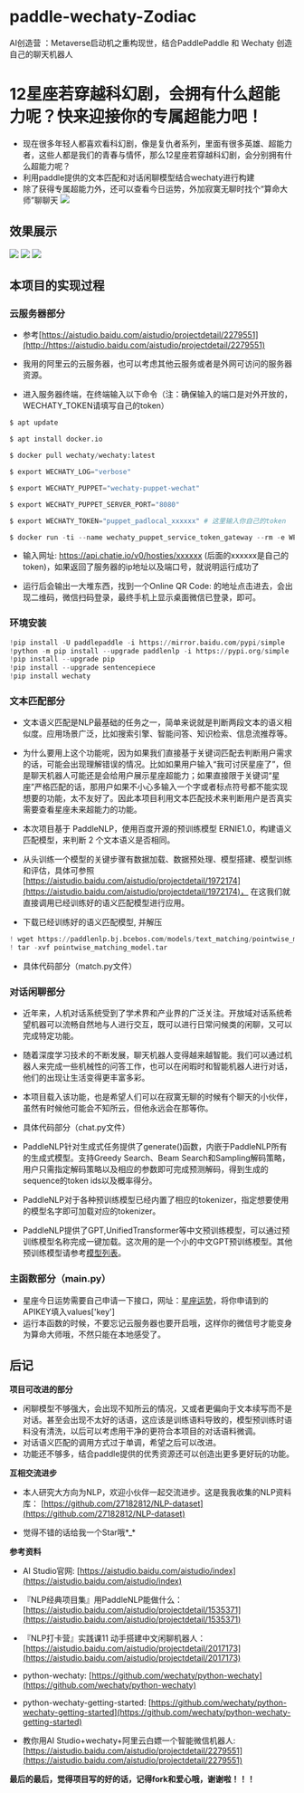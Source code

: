 # paddle-wechaty-Zodiac
AI创造营 ：Metaverse启动机之重构现世，结合PaddlePaddle 和 Wechaty 创造自己的聊天机器人

# 12星座若穿越科幻剧，会拥有什么超能力呢？快来迎接你的专属超能力吧！

* 现在很多年轻人都喜欢看科幻剧，像是复仇者系列，里面有很多英雄、超能力者，这些人都是我们的青春与情怀，那么12星座若穿越科幻剧，会分别拥有什么超能力呢？
* 利用paddle提供的文本匹配和对话闲聊模型结合wechaty进行构建
* 除了获得专属超能力外，还可以查看今日运势，外加寂寞无聊时找个“算命大师”聊聊天
![](https://ai-studio-static-online.cdn.bcebos.com/dbe0acb38fbe4a4091fa5efee461e4f13035021608ce414e8d86e0b26b742f91)



## 效果展示
![](https://ai-studio-static-online.cdn.bcebos.com/09bda8a9e6a94415a7bf6a18ee5dff19a677bde4ce5a4ba4976f59e84634e683)
![](https://ai-studio-static-online.cdn.bcebos.com/7812ed9913aa4a3883f86b02f9dcaee798f5b977ea464815a75fc4d7041da7b5)
![](https://ai-studio-static-online.cdn.bcebos.com/77819a0a40fc422daf99b3df96650892c09f335350344fe1827b679e2e135185)

## 本项目的实现过程
### 云服务器部分
- 参考[https://aistudio.baidu.com/aistudio/projectdetail/2279551](http://https://aistudio.baidu.com/aistudio/projectdetail/2279551)

- 我用的阿里云的云服务器，也可以考虑其他云服务或者是外网可访问的服务器资源。

- 进入服务器终端，在终端输入以下命令（注：确保输入的端口是对外开放的，WECHATY_TOKEN请填写自己的token）


```python
$ apt update

$ apt install docker.io

$ docker pull wechaty/wechaty:latest

$ export WECHATY_LOG="verbose"

$ export WECHATY_PUPPET="wechaty-puppet-wechat"

$ export WECHATY_PUPPET_SERVER_PORT="8080"

$ export WECHATY_TOKEN="puppet_padlocal_xxxxxx" # 这里输入你自己的token

$ docker run -ti --name wechaty_puppet_service_token_gateway --rm -e WECHATY_LOG -e WECHATY_PUPPET -e WECHATY_TOKEN -e WECHATY_PUPPET_SERVER_PORT -p "$WECHATY_PUPPET_SERVER_PORT:$WECHATY_PUPPET_SERVER_PORT" wechaty/wechaty:latest
```

- 输入网址: https://api.chatie.io/v0/hosties/xxxxxx (后面的xxxxxx是自己的token)，如果返回了服务器的ip地址以及端口号，就说明运行成功了   

- 运行后会输出一大堆东西，找到一个Online QR Code: 的地址点击进去，会出现二维码，微信扫码登录，最终手机上显示桌面微信已登录，即可。


### 环境安装

```python
!pip install -U paddlepaddle -i https://mirror.baidu.com/pypi/simple
!python -m pip install --upgrade paddlenlp -i https://pypi.org/simple
!pip install --upgrade pip
!pip install --upgrade sentencepiece 
!pip install wechaty
```

### 文本匹配部分

- 文本语义匹配是NLP最基础的任务之一，简单来说就是判断两段文本的语义相似度。应用场景广泛，比如搜索引擎、智能问答、知识检索、信息流推荐等。

- 为什么要用上这个功能呢，因为如果我们直接基于关键词匹配去判断用户需求的话，可能会出现理解错误的情况。比如如果用户输入“我可讨厌星座了”，但是聊天机器人可能还是会给用户展示星座超能力；如果直接限于关键词“星座”严格匹配的话，那用户如果不小心多输入一个字或者标点符号都不能实现想要的功能，太不友好了。因此本项目利用文本匹配技术来判断用户是否真实需要查看星座未来超能力的功能。

- 本次项目基于 PaddleNLP，使用百度开源的预训练模型 ERNIE1.0，构建语义匹配模型，来判断 2 个文本语义是否相同。

- 从头训练一个模型的关键步骤有数据加载、数据预处理、模型搭建、模型训练和评估，具体可参照[https://aistudio.baidu.com/aistudio/projectdetail/1972174](https://aistudio.baidu.com/aistudio/projectdetail/1972174)，
在这我们就直接调用已经训练好的语义匹配模型进行应用。


- 下载已经训练好的语义匹配模型, 并解压


```python
! wget https://paddlenlp.bj.bcebos.com/models/text_matching/pointwise_matching_model.tar
! tar -xvf pointwise_matching_model.tar
```

- 具体代码部分（match.py文件）


### 对话闲聊部分
- 近年来，人机对话系统受到了学术界和产业界的广泛关注。开放域对话系统希望机器可以流畅自然地与人进行交互，既可以进行日常问候类的闲聊，又可以完成特定功能。
- 随着深度学习技术的不断发展，聊天机器人变得越来越智能。我们可以通过机器人来完成一些机械性的问答工作，也可以在闲暇时和智能机器人进行对话，他们的出现让生活变得更丰富多彩。
- 本项目载入该功能，也是希望人们可以在寂寞无聊的时候有个聊天的小伙伴，虽然有时候他可能会不知所云，但他永远会在那等你。

- 具体代码部分（chat.py文件）

- PaddleNLP针对生成式任务提供了generate()函数，内嵌于PaddleNLP所有的生成式模型。支持Greedy Search、Beam Search和Sampling解码策略，用户只需指定解码策略以及相应的参数即可完成预测解码，得到生成的sequence的token ids以及概率得分。
- PaddleNLP对于各种预训练模型已经内置了相应的tokenizer，指定想要使用的模型名字即可加载对应的tokenizer。
- PaddleNLP提供了GPT,UnifiedTransformer等中文预训练模型，可以通过预训练模型名称完成一键加载。这次用的是一个小的中文GPT预训练模型。其他预训练模型请参考[模型列表](https://paddlenlp.readthedocs.io/zh/latest/model_zoo/transformers.html)。

### 主函数部分（main.py）
- 星座今日运势需要自己申请一下接口，网址：[星座运势](https://www.tianapi.com/apiview/78)，将你申请到的APIKEY填入values['key']
- 运行本函数的时候，不要忘记云服务器也要开启哦，这样你的微信号才能变身为算命大师哦，不然只能在本地感受了。

## 后记

**项目可改进的部分**

- 闲聊模型不够强大，会出现不知所云的情况，又或者更偏向于文本续写而不是对话。甚至会出现不太好的话语，这应该是训练语料导致的，模型预训练时语料没有清洗，以后可以考虑用干净的更符合本项目的对话语料微调。
- 对话语义匹配的调用方式过于单调，希望之后可以改进。
- 功能还不够多，结合paddle提供的优秀资源还可以创造出更多更好玩的功能。

**互相交流进步**

- 本人研究大方向为NLP，欢迎小伙伴一起交流进步。这是我我收集的NLP资料库： [https://github.com/27182812/NLP-dataset](https://github.com/27182812/NLP-dataset)

- 觉得不错的话给我一个Star哦*_*

**参考资料**

- AI Studio官网: [https://aistudio.baidu.com/aistudio/index](https://aistudio.baidu.com/aistudio/index)

- 『NLP经典项目集』用PaddleNLP能做什么：[https://aistudio.baidu.com/aistudio/projectdetail/1535371](https://aistudio.baidu.com/aistudio/projectdetail/1535371)

- 『NLP打卡营』实践课11 动手搭建中文闲聊机器人：[https://aistudio.baidu.com/aistudio/projectdetail/2017173](https://aistudio.baidu.com/aistudio/projectdetail/2017173)

- python-wechaty: [https://github.com/wechaty/python-wechaty](https://github.com/wechaty/python-wechaty)

- python-wechaty-getting-started: [https://github.com/wechaty/python-wechaty-getting-started](https://github.com/wechaty/python-wechaty-getting-started)

- 教你用AI Studio+wechaty+阿里云白嫖一个智能微信机器人:[https://aistudio.baidu.com/aistudio/projectdetail/2279551](https://aistudio.baidu.com/aistudio/projectdetail/2279551)


**最后的最后，觉得项目写的好的话，记得fork和爱心哦，谢谢啦！！！**

